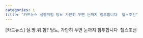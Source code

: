 ```yaml
---
categories: i
title: "카드뉴스 실명위험 당뇨 가만히 두면 눈까지 침투합니다  헬스조선"
---
```

[카드뉴스] 실.명.위.험? 당뇨, 가만히 두면 눈까지 침투합니다&nbsp;&nbsp;헬스조선